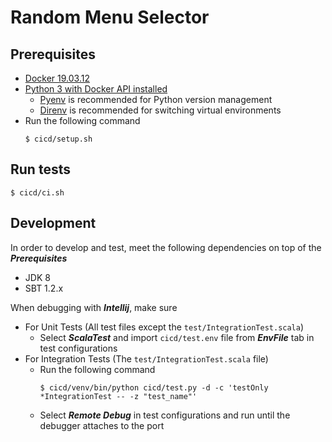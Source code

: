 # Random Menu Selector

## Prerequisites
- [Docker 19.03.12](https://www.docker.com)
- [Python 3 with Docker API installed](https://www.python.org/downloads)
  - [Pyenv](https://github.com/pyenv/pyenv) is recommended for Python version management
  - [Direnv](https://direnv.net/) is recommended for switching virtual environments
- Run the following command
  ```
  $ cicd/setup.sh
  ```

## Run tests
```
$ cicd/ci.sh
```

## Development
In order to develop and test, meet the following dependencies on top of the **_Prerequisites_**
- JDK 8
- SBT 1.2.x

When debugging with **_Intellij_**, make sure
- For Unit Tests (All test files except the `test/IntegrationTest.scala`)
  - Select **_ScalaTest_** and import `cicd/test.env` file from **_EnvFile_** tab in test configurations
- For Integration Tests (The `test/IntegrationTest.scala` file)
  - Run the following command
    ```
    $ cicd/venv/bin/python cicd/test.py -d -c 'testOnly *IntegrationTest -- -z "test_name"'
    ```
  - Select **_Remote Debug_** in test configurations and run until the debugger attaches to the port

